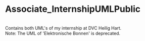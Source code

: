 # Associate_InternshipUMLPublic
<br />
Contains both UML's of my internship at DVC Heilig Hart.<br />
Note: The UML of 'Elektronische Bonnen' is deprecated.
